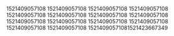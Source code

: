 1521409057108
1521409057108
1521409057108
1521409057108
1521409057108
1521409057108
1521409057108
1521409057108
1521409057108
1521409057108
1521409057108
1521409057108
1521409057108
1521409057108
15214090571081521423667349